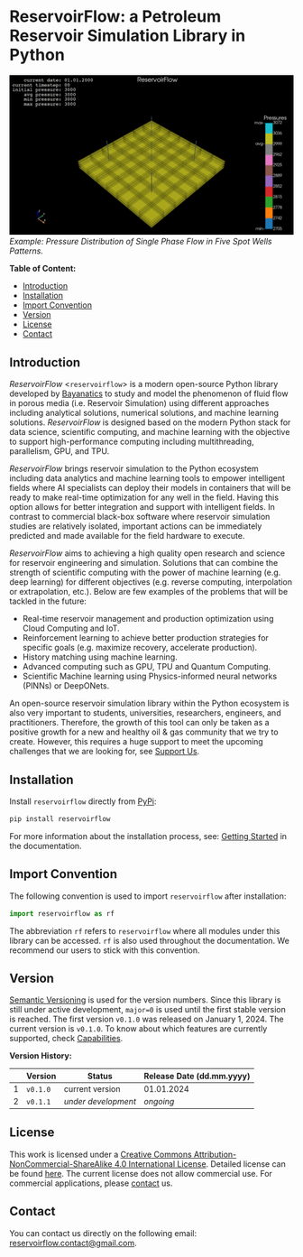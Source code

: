 # ReservoirFlow: a Petroleum Reservoir Simulation Library in Python

![five_spot_single_phase](/docs\source\user_guide\tutorials\tutorial_five_spot_single_phase\grid_animated.gif)\
*Example: Pressure Distribution of Single Phase Flow in Five Spot Wells Patterns.*

**Table of Content:**

- [Introduction](#introduction)
- [Installation](#installation)
- [Import Convention](#import-convention)
- [Version](#version)
- [License](#license)
- [Contact](#contact)

## Introduction

*ReservoirFlow* <`reservoirflow`> is a modern open-source Python library developed by [Bayanatics](https://github.com/zakgrin) to study and model the phenomenon of fluid flow in porous media (i.e. Reservoir Simulation) using different approaches including analytical solutions, numerical solutions, and machine learning solutions. *ReservoirFlow* is designed based on the modern Python stack for data science, scientific computing, and machine learning with the objective to support high-performance computing including multithreading, parallelism, GPU, and TPU.

*ReservoirFlow* brings reservoir simulation to the Python ecosystem including data analytics and machine learning tools to empower intelligent fields where AI specialists can deploy their models in containers that will be ready to make real-time optimization for any well in the field. Having this option allows for better integration and support with intelligent fields. In contrast to commercial black-box software where reservoir simulation studies are relatively isolated, important actions can be immediately predicted and made available for the field hardware to execute.

*ReservoirFlow* aims to achieving a high quality open research and science for reservoir engineering and simulation. Solutions that can combine the strength of scientific computing with the power of machine learning (e.g. deep learning) for different objectives (e.g. reverse computing, interpolation or extrapolation, etc.). Below are few examples of the problems that will be tackled in the future:

- Real-time reservoir management and production optimization using Cloud Computing and IoT.
- Reinforcement learning to achieve better production strategies for specific goals (e.g. maximize recovery, accelerate production).
- History matching using machine learning.
- Advanced computing such as GPU, TPU and Quantum Computing.
- Scientific Machine learning using Physics-informed neural networks (PINNs) or DeepONets.

An open-source reservoir simulation library within the Python ecosystem is also very important to students, universities, researchers, engineers, and practitioners. Therefore, the growth of this tool can only be taken as a positive growth for a new and healthy oil & gas community that we try to create. However, this requires a huge support to meet the upcoming challenges that we are looking for, see [Support Us](/support_us.html).

## Installation

Install `reservoirflow` directly from [PyPi](https://pypi.org/):

```bash
pip install reservoirflow
```

For more information about the installation process, see: [Getting Started](/user_guide/getting_started/getting_started.html) in the documentation.

## Import Convention

The following convention is used to import `reservoirflow` after installation:

```python
import reservoirflow as rf
```

The abbreviation `rf` refers to `reservoirflow` where all modules under this library can be accessed. `rf` is also used throughout the documentation. We recommend our users to stick with this convention.

## Version

[Semantic Versioning](https://semver.org/) is used for the version numbers. Since this library is still under active development, `major=0` is used until the first stable version is reached. The first version `v0.1.0` was released on January 1, 2024. The current version is `v0.1.0`. To know about which features are currently supported, check [Capabilities](capabilities.html).

**Version History:**

||**Version**|**Status**|**Release Date (dd.mm.yyyy)**|
|-|-|-|-|
|1|`v0.1.0`|current version|01.01.2024|
|2|`v0.1.1`|*under development*|*ongoing*|

## License

This work is licensed under a [Creative Commons Attribution-NonCommercial-ShareAlike 4.0 International License](https://creativecommons.org/licenses/by-nc-sa/4.0/). Detailed license can be found [here](https://creativecommons.org/licenses/by-nc-sa/4.0/legalcode). The current license does not allow commercial use. For commercial applications, please [contact](#contact) us.

## Contact

You can contact us directly on the following email: <reservoirflow.contact@gmail.com>.
